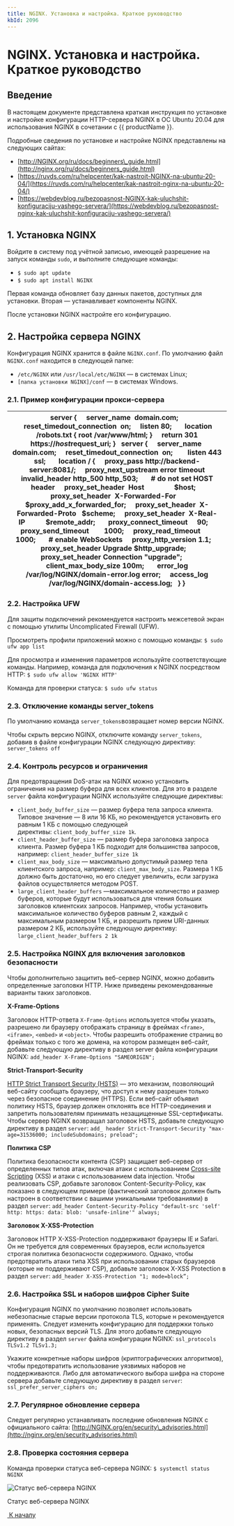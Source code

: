 ```yaml
---
title: NGINX. Установка и настройка. Краткое руководство
kbId: 2096
---
```


# NGINX. Установка и настройка. Краткое руководство

## Введение

В настоящем документе представлена краткая инструкция по установке и настройке конфигурации HTTP-сервера NGINX в ОС Ubuntu 20.04 для использования NGINX в сочетании с {{ productName }}.

Подробные сведения по установке и настройке NGINX представлены на следующих сайтах:

- [http://NGINX.org/ru/docs/beginners\_guide.html](http://nginx.org/ru/docs/beginners_guide.html)
- [https://ruvds.com/ru/helpcenter/kak-nastroit-NGINX-na-ubuntu-20-04/](https://ruvds.com/ru/helpcenter/kak-nastroit-nginx-na-ubuntu-20-04/)
- [https://webdevblog.ru/bezopasnost-NGINX-kak-uluchshit-konfiguraciju-vashego-servera/](https://webdevblog.ru/bezopasnost-nginx-kak-uluchshit-konfiguraciju-vashego-servera/)

## 1. Установка NGINX

Войдите в систему под учётной записью, имеющей разрешение на запуск команды `sudo`, и выполните следующие команды:

- `$ sudo apt update`
- `$ sudo apt install NGINX`

Первая команда обновляет базу данных пакетов, доступных для установки. Вторая — устанавливает компоненты NGINX.

После установки NGINX настройте его конфигурацию.

## 2. Настройка сервера NGINX

Конфигурация NGINX хранится в файле `NGINX.conf`. По умолчанию файл `NGINX.conf` находится в следующей папке:

- `/etc/NGINX` или `/usr/local/etc/NGINX` — в системах Linux;
- `[папка установки NGINX]/conf` — в системах Windows.

### 2.1. Пример конфигурации прокси-сервера

| server {     server\_name  domain.com;     reset\_timedout\_connection  on;     listen 80;       location /robots.txt { root /var/www/html; }     return 301 https://$host$request\_uri; }   server {     server\_name  domain.com;     reset\_timedout\_connection  on;        listen 443 ssl;       location / {     proxy\_pass http://backend-server:8081/;     proxy\_next\_upstream error timeout invalid\_header http\_500 http\_503;       # do not set HOST header     proxy\_set\_header  Host                $host;     proxy\_set\_header  X-Forwarded-For     $proxy\_add\_x\_forwarded\_for;     proxy\_set\_header  X-Forwarded-Proto   $scheme;     proxy\_set\_header  X-Real-IP           $remote\_addr;       proxy\_connect\_timeout     90;     proxy\_send\_timeout        1000;     proxy\_read\_timeout        1000;       # enable WebSockets     proxy\_http\_version 1.1;     proxy\_set\_header Upgrade $http\_upgrade;     proxy\_set\_header Connection "upgrade";       client\_max\_body\_size 100m;       error\_log /var/log/NGINX/domain-error.log error;     access\_log /var/log/NGINX/domain-access.log;   } } |
| --- |

### 2.2. Настройка UFW

Для защиты подключений рекомендуется настроить межсетевой экран с помощью утилиты Uncomplicated Firewall (UFW).

Просмотреть профили приложений можно с помощью команды: `$ sudo ufw app list`

Для просмотра и изменения параметров используйте соответствующие команды. Например, команда для подключения к NGINX посредством HTTP: `$ sudo ufw allow 'NGINX HTTP'`

Команда для проверки статуса: `$ sudo ufw status`

### 2.3. Отключение команды server\_tokens

По умолчанию команда `server_tokens`возвращает номер версии NGINX.

Чтобы скрыть версию NGINX, отключите команду `server_tokens`, добавив в файле конфигурации NGINX следующую директиву: `server_tokens off`

### 2.4. Контроль ресурсов и ограничения

Для предотвращения DoS-атак на NGINX можно установить ограничения на размер буфера для всех клиентов. Для это в разделе `server` файла конфигурации NGINX используйте следующие директивы:

- `client_body_buffer_size` — размер буфера тела запроса клиента. Типовое значение — 8 или 16 КБ, но рекомендуется установить его равным 1 КБ с помощью следующей директивы: `client_body_buffer_size 1k`.
- `client_header_buffer_size` — размер буфера заголовка запроса клиента. Размер буфера 1 КБ подходит для большинства запросов, например: `client_header_buffer_size 1k`
- `client_max_body_size` — максимально допустимый размер тела клиентского запроса, например: `client_max_body_size`. Размера 1 КБ должно быть достаточно, но его следует увеличить, если загрузка файлов осуществляется методом POST.
- `large_client_header_buffers` —максимальное количество и размер буферов, которые будут использоваться для чтения больших заголовков клиентских запросов. Например, чтобы установить максимальное количество буферов равным 2, каждый с максимальным размером 1 КБ, и разрешить прием URI-данных размером 2 КБ, используйте следующую директиву: `large_client_header_buffers 2 1k`

### 2.5. Настройка NGINX для включения заголовков безопасности

Чтобы дополнительно защитить веб-сервер NGINX, можно добавить определенные заголовки HTTP. Ниже приведены рекомендованные варианты таких заголовков.

**X-Frame-Options**

Заголовок HTTP-ответа `X-Frame-Options` используется чтобы указать, разрешено ли браузеру отображать страницу в фреймах `<frame>`, `<iframe>`, `<embed>` и `<object>`. Чтобы разрешить отображение страниц во фреймах только с того же домена, на котором размещен веб-сайт, добавьте следующую директиву в раздел server файла конфигурации NGINX: `add_header X-Frame-Options "SAMEORIGIN";`

**Strict-Transport-Security**

[HTTP Strict Transport Security (HSTS)](https://www.acunetix.com/blog/articles/what-is-hsts-why-use-it/) — это механизм, позволяющий веб-сайту сообщать браузеру, что доступ к нему разрешен только через безопасное соединение (HTTPS). Если веб-сайт объявил политику HSTS, браузер должен отклонять все HTTP-соединения и запретить пользователям принимать незащищенные SSL-сертификаты. Чтобы сервер NGINX возвращал заголовок HSTS, добавьте следующую директиву в раздел `server`: `add_ header Strict-Transport-Security "max-age=31536000; includeSubdomains; preload";`

**Политика CSP**

Политика безопасности контента (CSP) защищает веб-сервер от определенных типов атак, включая атаки с использованием [Cross-site Scripting](https://www.acunetix.com/websitesecurity/cross-site-scripting/) (XSS) и атаки с использованием data injection. Чтобы реализовать CSP, добавьте заголовок Content-Security-Policy, как показано в следующем примере (фактический заголовок должен быть настроен в соответствии с вашими уникальными требованиями) в раздел `server`: `add_header Content-Security-Policy "default-src 'self' http: https: data: blob: 'unsafe-inline'" always;` 

**Заголовок X-XSS-Protection**

Заголовок HTTP X-XSS-Protection поддерживают браузеры IE и Safari. Он не требуется для современных браузеров, если используется строгая политика безопасности содержимого. Однако, чтобы предотвратить атаки типа XSS при использовании старых браузеров (которые не поддерживают CSP), добавьте заголовок X-XSS Protection в раздел `server`: `add_header X-XSS-Protection "1; mode=block”;`

### 2.6. Настройка SSL и наборов шифров Cipher Suite

Конфигурация NGINX по умолчанию позволяет использовать небезопасные старые версии протокола TLS, которые н рекомендуется применять. Следует изменить конфигурацию для поддержки только новых, безопасных версий TLS. Для этого добавьте следующую директиву в раздел `server` файла конфигурации NGINX: `ssl_protocols TLSv1.2 TLSv1.3;`

Укажите конкретные наборы шифров (криптографических алгоритмов), чтобы предотвратить использование уязвимых наборов не поддерживаются. Либо для автоматического выбора шифра на стороне сервера добавьте следующую директиву в раздел `server`: `ssl_prefer_server_ciphers on;`

### 2.7. Регулярное обновление сервера

Следует регулярно устанавливать последние обновления NGINX с официального сайта: [http://NGINX.org/en/security\_advisories.html](http://nginx.org/en/security_advisories.html)

### 2.8. Проверка состояния сервера

Команда проверки статуса веб-сервера NGINX: `$ systemctl status NGINX`

![Статус веб-сервера NGINX](https://kb.comindware.ru/assets/Picture_10.png)

Статус веб-сервера NGINX

 [*‌* К началу](#) 

